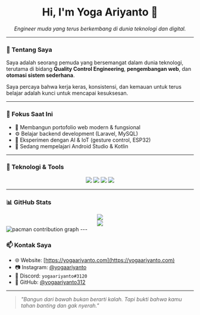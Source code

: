 <h1 align="center">Hi, I'm Yoga Ariyanto 👋</h1>
<p align="center">
  <em>Engineer muda yang terus berkembang di dunia teknologi dan digital.</em>
</p>

---

### 🧠 Tentang Saya

Saya adalah seorang pemuda yang bersemangat dalam dunia teknologi, terutama di bidang **Quality Control Engineering**, **pengembangan web**, dan **otomasi sistem sederhana**.

Saya percaya bahwa kerja keras, konsistensi, dan kemauan untuk terus belajar adalah kunci untuk mencapai kesuksesan.

---

### 💼 Fokus Saat Ini

- 🔧 Membangun portofolio web modern & fungsional
- ⚙️ Belajar backend development (Laravel, MySQL)
- 🤖 Eksperimen dengan AI & IoT (gesture control, ESP32)
- 🌱 Sedang mempelajari Android Studio & Kotlin

---

### 🔧 Teknologi & Tools

<div align="center">
  <img src="https://img.shields.io/badge/JavaScript-F7DF1E?style=flat&logo=javascript&logoColor=black"/>
  <img src="https://img.shields.io/badge/Arduino-00979D?style=flat&logo=arduino&logoColor=white"/>
  <img src="https://img.shields.io/badge/MikroTik-000000?style=flat&logoColor=white"/>
  <img src="https://img.shields.io/badge/Bootstrap-563D7C?style=flat&logo=bootstrap&logoColor=white"/>
</div>

---

### 📊 GitHub Stats

<div align="center">
  <img src="https://github-readme-stats.vercel.app/api?username=yogaariyanto312&show_icons=true&theme=tokyonight&hide=prs"/>
  <br>
  <img src="https://github-readme-stats.vercel.app/api/top-langs/?username=yogaariyanto312&layout=compact&theme=tokyonight"/>
</div>
<picture>
  <source media="(prefers-color-scheme: dark)" srcset="https://raw.githubusercontent.com/yogaariyanto312/yogaariyanto312/output/pacman-contribution-graph-dark.svg">
  <source media="(prefers-color-scheme: light)" srcset="https://raw.githubusercontent.com/yogaariyanto312/yogaariyanto312/output/pacman-contribution-graph.svg">
  <img alt="pacman contribution graph" src="https://raw.githubusercontent.com/yogaariyanto312/yogaariyanto312/output/pacman-contribution-graph.svg">
</picture>
---

### 📫 Kontak Saya

- 🌐 Website: [https://yogaariyanto.com](https://yogaariyanto.com)
- 📷 Instagram: [@yogaariyanto](https://instagram.com/yogaariyanto)
- 💬 Discord: `yogaariyanto#3120`
- 💼 GitHub: [@yogaariyanto312](https://github.com/yogaariyanto312)

---

> *"Bangun dari bawah bukan berarti kalah. Tapi bukti bahwa kamu tahan banting dan gak nyerah."*
